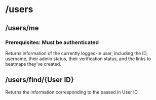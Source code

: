 # /users

## /users/me
### Prerequisites: Must be authenticated
Returns information of the currently logged-in user, including the ID, username, their admin status, their verification status, and the links to beatmaps they've created.

## /users/find/{User ID}
Returns the information corresponding to the passed in User ID.

